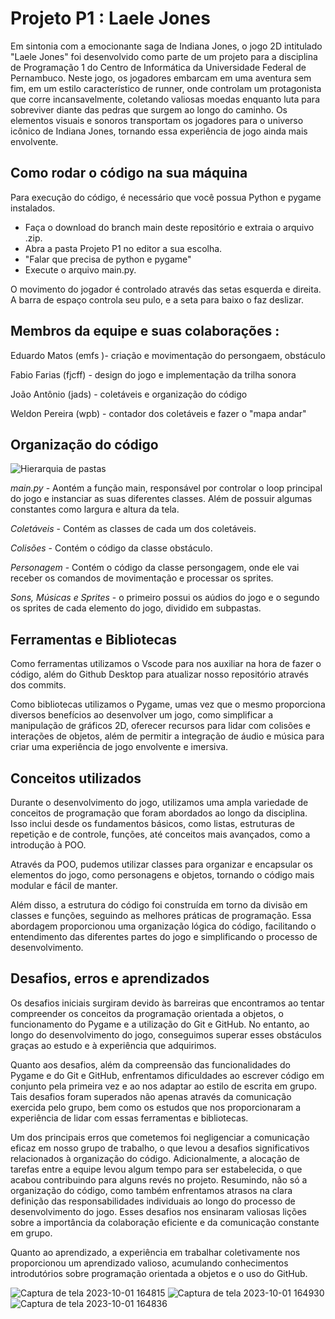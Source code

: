 # Projeto P1 : Laele Jones

Em sintonia com a emocionante saga de Indiana Jones, o jogo 2D intitulado "Laele Jones" foi desenvolvido como parte de um projeto para a disciplina de Programação 1 do Centro de Informática da Universidade Federal de Pernambuco. Neste jogo, os jogadores embarcam em uma aventura sem fim, em um estilo característico de runner, onde controlam um protagonista que corre incansavelmente, coletando valiosas moedas enquanto luta para sobreviver diante das pedras que surgem ao longo do caminho. Os elementos visuais e sonoros transportam os jogadores para o universo icônico de Indiana Jones, tornando essa experiência de jogo ainda mais envolvente.


## Como rodar o código na sua máquina

Para execução do código, é necessário que você possua Python e pygame instalados.
- Faça o download do branch main deste repositório e extraia o arquivo .zip.
- Abra a pasta Projeto P1 no editor a sua escolha.
- "Falar que precisa de python e pygame"
- Execute o arquivo main.py.

O movimento do jogador é controlado através das setas esquerda e direita. A barra de espaço controla seu pulo, e a seta para baixo o faz deslizar.


## Membros da equipe e suas colaborações :

Eduardo Matos (emfs )- criação e movimentação do persongaem, obstáculo

Fabio Farias (fjcff) - 
design do jogo e implementação da trilha sonora

João Antônio (jads) -  coletáveis e organização do código

Weldon Pereira (wpb) - contador dos coletáveis e fazer o "mapa andar"

## Organização do código

![Hierarquia de pastas](https://i.imgur.com/amS0ZUW.jpeg)

*main.py* - Aontém  a função main, responsável por controlar o loop principal do jogo e instanciar as suas diferentes classes. Além de possuir algumas constantes como largura e altura da tela.

*Coletáveis* - Contém as classes de cada um dos coletáveis.

*Colisões* - Contém o código da classe obstáculo. 

*Personagem* - Contém o código da classe persongagem, onde ele vai receber os comandos de movimentação e processar os sprites.

*Sons, Músicas e Sprites* - o primeiro possui os aúdios do jogo e o segundo os sprites de cada elemento do jogo, dividido em subpastas.

## Ferramentas e  Bibliotecas

Como ferramentas utilizamos o Vscode para nos auxiliar na hora de fazer o código, além do Github Desktop para atualizar nosso repositório através dos commits.

Como bibliotecas utilizamos o Pygame, umas vez que o mesmo proporciona diversos benefícios ao desenvolver um jogo, como simplificar a manipulação de gráficos 2D, oferecer recursos para lidar com colisões e interações de objetos, além de permitir a integração de áudio e música para criar uma experiência de jogo envolvente e imersiva.

## Conceitos utilizados

Durante o desenvolvimento do jogo, utilizamos uma ampla variedade de conceitos de programação que foram abordados ao longo da disciplina. Isso inclui desde os fundamentos básicos, como listas, estruturas de repetição e de controle, funções, até conceitos mais avançados, como a introdução à POO.

Através da POO, pudemos utilizar classes para organizar e encapsular os elementos do jogo, como personagens e objetos, tornando o código mais modular e fácil de manter.

Além disso, a estrutura do código foi construída em torno da divisão em classes e funções, seguindo as melhores práticas de programação. Essa abordagem proporcionou uma organização lógica do código, facilitando o entendimento das diferentes partes do jogo e simplificando o processo de desenvolvimento.
  
## Desafios, erros e aprendizados

Os desafios iniciais surgiram devido às barreiras que encontramos ao tentar compreender os conceitos da programação orientada a objetos, o funcionamento do Pygame e a utilização do Git e GitHub. No entanto, ao longo do desenvolvimento do jogo, conseguimos superar esses obstáculos graças ao estudo e à experiência que adquirimos.

Quanto aos desafios, além da compreensão das funcionalidades do Pygame e do Git e GitHub, enfrentamos dificuldades ao escrever código em conjunto pela primeira vez e ao nos adaptar ao estilo de escrita em grupo. Tais desafios foram superados não apenas através da comunicação exercida pelo grupo, bem como os estudos que nos proporcionaram a experiência de lidar com essas ferramentas e bibliotecas.

Um dos principais erros que cometemos foi negligenciar a comunicação eficaz em nosso grupo de trabalho, o que levou a desafios significativos relacionados à organização do código. Adicionalmente, a alocação de tarefas entre a equipe levou algum tempo para ser estabelecida, o que acabou contribuindo para alguns revés no projeto. Resumindo, não só a organização do código, como também enfrentamos atrasos na clara definição das responsabilidades individuais ao longo do processo de desenvolvimento do jogo. Esses desafios nos ensinaram valiosas lições sobre a importância da colaboração eficiente e da comunicação constante em grupo.

Quanto ao aprendizado, a experiência em trabalhar coletivamente nos proporcionou um aprendizado valioso, acumulando conhecimentos introdutórios sobre programação orientada a objetos e o uso do GitHub.


![Captura de tela 2023-10-01 164815](https://github.com/joaoadsobral/Projeto-P1/assets/144624798/83d7e426-7240-4c43-9515-9dcbb674b8de)
![Captura de tela 2023-10-01 164930](https://github.com/joaoadsobral/Projeto-P1/assets/144624798/5d44905d-dc56-418c-b27f-b9d9d9f699c5)
![Captura de tela 2023-10-01 164836](https://github.com/joaoadsobral/Projeto-P1/assets/144624798/ffeff246-e6b6-4308-b218-f7b19dc0479b)






